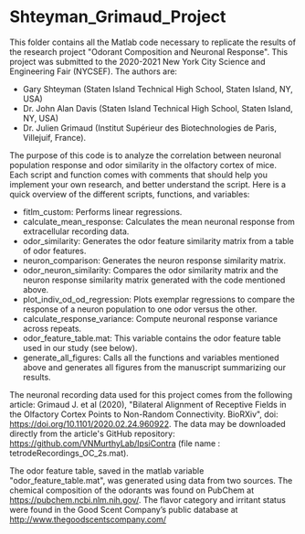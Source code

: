 # Shteyman_Grimaud_Project
This folder contains all the Matlab code necessary to replicate the results of the research project "Odorant Composition and Neuronal Response". This project was submitted to the 2020-2021 New York City Science and Engineering Fair (NYCSEF). The authors are:
   - Gary Shteyman (Staten Island Technical High School, Staten Island, NY, USA)
   - Dr. John Alan Davis (Staten Island Technical High School, Staten Island, NY, USA)
   - Dr. Julien Grimaud (Institut Supérieur des Biotechnologies de Paris, Villejuif, France).

The purpose of this code is to analyze the correlation between neuronal population response and odor similarity in the olfactory cortex of mice. Each script and function comes with comments that should help you implement your own research, and better understand the script. Here is a quick overview of the different scripts, functions, and variables:
   - fitlm_custom: Performs linear regressions.
   - calculate_mean_response: Calculates the mean neuronal response from extracellular recording data.
   - odor_similarity: Generates the odor feature similarity matrix from a table of odor features.
   - neuron_comparison: Generates the neuron response similarity matrix.
   - odor_neuron_similarity: Compares the odor similarity matrix and the neuron response similarity matrix generated with the code mentioned above.
   - plot_indiv_od_od_regression: Plots exemplar regressions to compare the response of a neuron population to one odor versus the other.
   - calculate_response_variance: Compute neuronal response variance across repeats.
   - odor_feature_table.mat: This variable contains the odor feature table used in our study (see below).
   - generate_all_figures: Calls all the functions and variables mentioned above and generates all figures from the manuscript summarizing our results.

The neuronal recording data used for this project comes from the following article: Grimaud J. et al (2020), "Bilateral Alignment of Receptive Fields in the Olfactory Cortex Points to Non-Random Connectivity. BioRXiv", doi: https://doi.org/10.1101/2020.02.24.960922. The data may be downloaded directly from the article's GitHub repository: https://github.com/VNMurthyLab/IpsiContra (file name : tetrodeRecordings_OC_2s.mat).

The odor feature table, saved in the matlab variable "odor_feature_table.mat", was generated using data from two sources. The chemical composition of the odorants was found on PubChem at https://pubchem.ncbi.nlm.nih.gov/. The flavor category and irritant status were found in the Good Scent Company’s public database at http://www.thegoodscentscompany.com/
